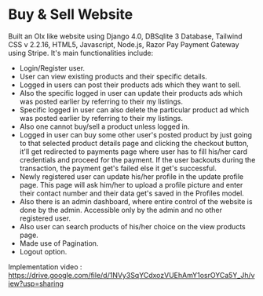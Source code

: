 # Buy & Sell Website
Built an Olx like website using Django 4.0, DBSqlite 3 Database, Tailwind CSS v 2.2.16, HTML5, Javascript, Node.js, Razor Pay Payment Gateway using Stripe.
 It's main functionalities include:
- Login/Register user.
- User can view existing products and their specific details.
- Logged in users can post their products ads which they want to sell.
- Also the specific logged in user can update their products ads which was posted earlier by referring to their my listings.
- Specific logged in user can also delete the particular product ad which was posted earlier by referring to their my listings.
- Also one cannot buy/sell a product unless logged in.
- Logged in user can buy some other user's posted product by just going to that selected product details page and clicking the checkout button, it'll get redirected to payments page where user has to fill his/her card credentials and proceed for the payment. If the user backouts during the transaction, the payment get's failed else it get's successful.
- Newly registered user can update his/her profile in the update profile page. This page will ask him/her to upload a profile picture and enter their contact number and their data get's saved in the Profiles model.
- Also there is an admin dashboard, where entire control of the website is done by the admin. Accessible only by the admin and no other registered user.
- Also user can search products of his/her choice on the view products page. 
- Made use of Pagination.
- Logout option.

Implementation video : https://drive.google.com/file/d/1NVy3SqYCdxozVUEhAmY1osrOYCa5Y_Jh/view?usp=sharing
